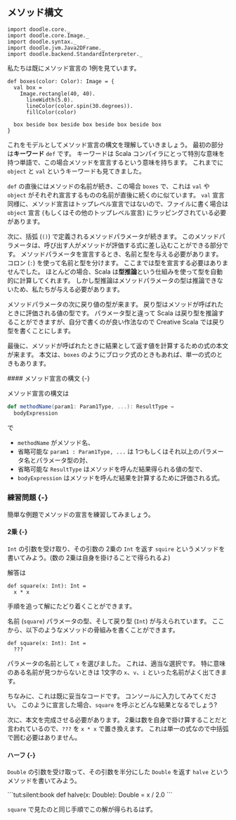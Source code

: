 ## メソッド構文

```tut:invisible
import doodle.core._
import doodle.core.Image._
import doodle.syntax._
import doodle.jvm.Java2DFrame._
import doodle.backend.StandardInterpreter._
```

私たちは既にメソッド宣言の 1例を見ています。

```tut:silent:book
def boxes(color: Color): Image = {
  val box =
    Image.rectangle(40, 40).
      lineWidth(5.0).
      lineColor(color.spin(30.degrees)).
      fillColor(color)

  box beside box beside box beside box beside box
}
```

これをモデルとしてメソッド宣言の構文を理解していきましょう。
最初の部分は**キーワード** `def` です。
キーワードは Scala コンパイラにとって特別な意味を持つ単語で、この場合メソッドを宣言するという意味を持ちます。
これまでに `object` と `val` というキーワードも見てきました。

`def` の直後にはメソッドの名前が続き、この場合 `boxes` で、これは `val` や `object` がそれぞれ宣言するものの名前が直後に続くのに似ています。
`val` 宣言同様に、メソッド宣言はトップレベル宣言ではないので、ファイルに書く場合は `object` 宣言 (もしくはその他のトップレベル宣言) にラッピングされている必要があります。

次に、括弧 (`()`) で定義されるメソッドパラメータが続きます。
このメソッドパラメータは、呼び出す人がメソッドが評価する式に差し込むことができる部分です。
メソッドパラメータを宣言するとき、名前と型を与える必要があります。
コロン (`:`) を使って名前と型を分けます。
ここまでは型を宣言する必要はありませんでした。
ほとんどの場合、Scala は**型推論**という仕組みを使って型を自動的に計算してくれます。
しかし型推論はメソッドパラメータの型は推論できないため、私たちが与える必要があります。

メソッドパラメータの次に戻り値の型が来ます。
戻り型はメソッドが呼ばれたときに評価される値の型です。
パラメータ型と違って Scala は戻り型を推論することができますが、自分で書くのが良い作法なので Creative Scala では戻り型を書くことにします。

最後に、メソッドが呼ばれたときに結果として返す値を計算するための式の本文が来ます。
本文は、`boxes` のようにブロック式のときもあれば、単一の式のときもあります。

<div class="callout callout-info">
#### メソッド宣言の構文 {-}

メソッド宣言の構文は

```scala
def methodName(param1: Param1Type, ...): ResultType =
  bodyExpression
```

で

- `methodName` がメソッド名、
- 省略可能な `param1 : Param1Type, ...` は 1つもしくはそれ以上のパラメータ名とパラメータ型の対、
- 省略可能な `ResultType` はメソッドを呼んだ結果得られる値の型で、
- `bodyExpression` はメソッドを呼んだ結果を計算するために評価される式。
</div>

### 練習問題 {-}

簡単な例題でメソッドの宣言を練習してみましょう。

#### 2乗 {-}

`Int` の引数を受け取り、その引数の 2乗の `Int` を返す `squire` というメソッドを書いてみよう。(数の 2乗は自身を掛けることで得られるよ)

<div class="solution">
解答は

```tut:silent:book
def square(x: Int): Int =
  x * x
```

手順を追って解にたどり着くことができます。

名前 (`square`) パラメータの型、そして戻り型 (`Int`) が与えられています。
ここから、以下のようなメソッドの骨組みを書くことができます。

```tut:silent:book
def square(x: Int): Int =
  ???
```

パラメータの名前として `x` を選びました。
これは、適当な選択です。
特に意味のある名前が見つからないときは 1文字の `x`、`v`、`i` といった名前がよく出てきます。

ちなみに、これは既に妥当なコードです。
コンソールに入力してみてください。
このように宣言した場合、`square` を呼ぶとどんな結果となるでしょう?

次に、本文を完成させる必要があります。
2乗は数を自身で掛け算することだと言われているので、`???` を `x * x` で置き換えます。
これは単一の式なので中括弧で囲む必要はありません。
</div>


#### ハーフ {-}

`Double` の引数を受け取って、その引数を半分にした `Double` を返す `halve` というメソッドを書いてみよう。

<div class="solution">
```tut:silent:book
def halve(x: Double): Double =
 x / 2.0
```

`square` で見たのと同じ手順でこの解が得られるはず。
</div>
